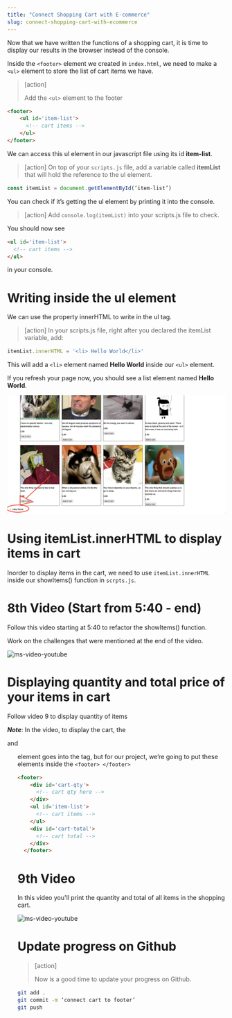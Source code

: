 ```yaml
---
title: "Connect Shopping Cart with E-commerce"
slug: connect-shopping-cart-with-ecommerce
---
```


Now that we have written the functions of a shopping cart, it is time to display our results in the browser instead of the console. 

Inside the ```<footer>``` element we created in ```index.html```, we need to make a ```<ul>``` element to store the list of cart items we have. 


> [action]
>
> Add the ```<ul>``` element to the footer
>
```html
<footer>
    <ul id='item-list'>
      <!-- cart items -->
    </ul>
</footer>
```

We can access this ul element in our javascript file using its id **item-list**.

> [action]
> On top of your ```scripts.js``` file, add a variable called **itemList** that will hold the reference to the ul element. 
>
```js
const itemList = document.getElementById(‘item-list’)
```

You can check if it’s getting the ul element by printing it into the console.

> [action]
> Add ```console.log(itemList)``` into your scripts.js file to check.
>

You should now see 

```html
<ul id='item-list'>
  <!-- cart items -->
</ul> 
```
in your console. 

# Writing inside the ul element

We can use the property innerHTML to write in the ul tag.

> [action]
> In your scripts.js file, right after you declared the itemList variable, add: 
>
```js
itemList.innerHTML = '<li> Hello World</li>'
```

This will add a ```<li>``` element named **Hello World** inside our ```<ul>``` element. 

If you refresh your page now, you should see a list element named **Hello World**.

![Connect footer](assets/01_connect-footer_hello-world.png "Connect footer")

# Using itemList.innerHTML to display items in cart

Inorder to display items in the cart, we need to use ```itemList.innerHTML``` inside our showItems() function in ```scrpts.js```. 

# 8th Video (Start from 5:40 - end)

Follow this video starting at 5:40 to refactor the showItems() function.

Work on the challenges that were mentioned at the end of the video.

![ms-video-youtube](https://www.youtube.com/embed/Z5bypy7hHno)


# Displaying quantity and total price of your items in cart

Follow video 9 to display quantity of items

***Note***: 
	In the video, to display the cart, the <div> and <ul> element goes into the <body> tag, but for our project, we’re going to put these elements inside the ```<footer> </footer>```


```html
<footer>
    <div id='cart-qty'>
      <!-- cart qty here -->
    </div>
    <ul id='item-list'>
      <!-- cart items -->
    </ul>
    <div id='cart-total'>
      <!-- cart total -->
    </div>
  </footer>
```

# 9th Video

In this video you'll print the quantity and total of all items in the shopping cart.

![ms-video-youtube](https://www.youtube.com/embed/g0oRBqqk-Kk)

# Update progress on Github
> [action]
>
> Now is a good time to update your progress on Github.
>
```bash
git add .
git commit -m ‘connect cart to footer’
git push
```
